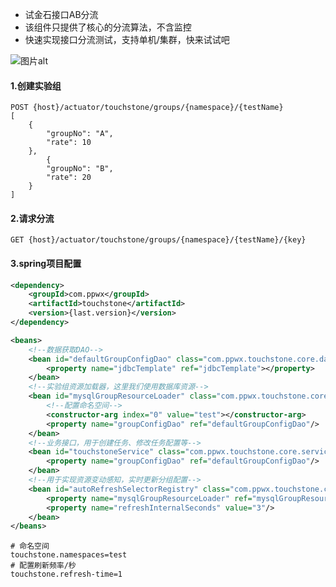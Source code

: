    
- 试金石接口AB分流
- 该组件只提供了核心的分流算法，不含监控
- 快速实现接口分流测试，支持单机/集群，快来试试吧

![图片alt](https://afl-linli.oss-cn-hangzhou.aliyuncs.com/pro/operators/19053fef088443368d45d03d4993079f1698832545998.png "架构图")
 

#### 1.创建实验组
```text
POST {host}/actuator/touchstone/groups/{namespace}/{testName}
[
    {
        "groupNo": "A",
        "rate": 10
    },
        {
        "groupNo": "B",
        "rate": 20
    }
]
```
#### 2.请求分流
```text
GET {host}/actuator/touchstone/groups/{namespace}/{testName}/{key}
```

#### 3.spring项目配置

```xml
<dependency>
    <groupId>com.ppwx</groupId>
    <artifactId>touchstone</artifactId>
    <version>{last.version}</version>
</dependency>
```
```xml
<beans>
    <!--数据获取DAO-->
    <bean id="defaultGroupConfigDao" class="com.ppwx.touchstone.core.dao.DefaultGroupConfigDao">
        <property name="jdbcTemplate" ref="jdbcTemplate"></property>
    </bean>
    <!--实验组资源加载器，这里我们使用数据库资源-->
    <bean id="mysqlGroupResourceLoader" class="com.ppwx.touchstone.core.MysqlGroupResourceLoader">
        <!--配置命名空间-->
        <constructor-arg index="0" value="test"></constructor-arg>
        <property name="groupConfigDao" ref="defaultGroupConfigDao"/>
    </bean>
    <!--业务接口，用于创建任务、修改任务配置等-->
    <bean id="touchstoneService" class="com.ppwx.touchstone.core.service.TouchstoneService">
        <property name="groupConfigDao" ref="defaultGroupConfigDao"/>
    </bean>
    <!--用于实现资源变动感知，实时更新分组配置-->
    <bean id="autoRefreshSelectorRegistry" class="com.ppwx.touchstone.core.AutoRefreshSelectorRegistry">
        <property name="mysqlGroupResourceLoader" ref="mysqlGroupResourceLoader"/>
        <property name="refreshInternalSeconds" value="3"/>
    </bean>
</beans>
```
```properties
# 命名空间
touchstone.namespaces=test
# 配置刷新频率/秒
touchstone.refresh-time=1
```